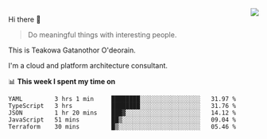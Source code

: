 <img align="right" src="https://github-readme-stats.vercel.app/api?username=Teakowa&show_icons=true&icon_color=2f80ed&text_color=718096&bg_color=ffffff&hide_title=true" />

Hi there 👋

> Do meaningful things with interesting people.

This is Teakowa Gatanothor O'deorain.

I'm a cloud and platform architecture consultant.

📊 **This week I spent my time on**
<!--START_SECTION:waka-->
```text
YAML         3 hrs 1 min     ████████░░░░░░░░░░░░░░░░░   31.97 % 
TypeScript   3 hrs           ████████░░░░░░░░░░░░░░░░░   31.76 % 
JSON         1 hr 20 mins    ███▓░░░░░░░░░░░░░░░░░░░░░   14.12 % 
JavaScript   51 mins         ██▒░░░░░░░░░░░░░░░░░░░░░░   09.04 % 
Terraform    30 mins         █▒░░░░░░░░░░░░░░░░░░░░░░░   05.46 % 
```
<!--END_SECTION:waka-->
